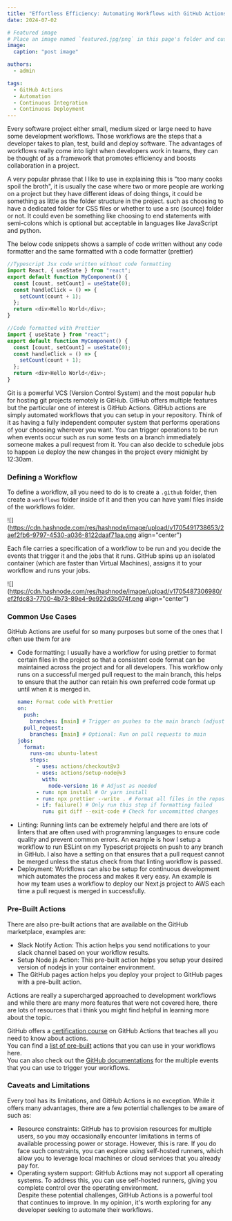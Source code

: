 ```yaml
---
title: "Effortless Efficiency: Automating Workflows with GitHub Actions"
date: 2024-07-02

# Featured image
# Place an image named `featured.jpg/png` in this page's folder and customize its options here.
image:
  caption: "post image"

authors:
  - admin

tags:
  - GitHub Actions
  - Automation
  - Continuous Integration
  - Continuous Deployment
---
```


Every software project either small, medium sized or large need to have some development workflows. Those workflows are the steps that a developer takes to plan, test, build and deploy software. The advantages of workflows really come into light when developers work in teams, they can be thought of as a framework that promotes efficiency and boosts collaboration in a project.

A very popular phrase that I like to use in explaining this is "too many cooks spoil the broth", it is usually the case where two or more people are working on a project but they have different ideas of doing things, it could be something as little as the folder structure in the project. such as choosing to have a dedicated folder for CSS files or whether to use a src (source) folder or not. It could even be something like choosing to end statements with semi-colons which is optional but acceptable in languages like JavaScript and python.

The below code snippets shows a sample of code written without any code formatter and the same formatted with a code formatter (prettier)

```typescript
//Typescript Jsx code written without code formatting
import React, { useState } from "react";
export default function MyComponent() {
  const [count, setCount] = useState(0);
  const handleClick = () => {
    setCount(count + 1);
  };
  return <div>Hello World</div>;
}
```

```typescript
//Code formatted with Prettier
import { useState } from "react";
export default function MyComponent() {
  const [count, setCount] = useState(0);
  const handleClick = () => {
    setCount(count + 1);
  };
  return <div>Hello World</div>;
}
```

Git is a powerful VCS (Version Control System) and the most popular hub for hosting git projects remotely is GitHub. GitHub offers multiple features but the particular one of interest is GitHub Actions. GitHub actions are simply automated workflows that you can setup in your repository. Think of it as having a fully independent computer system that performs operations of your choosing wherever you want. You can trigger operations to be run when events occur such as run some tests on a branch immediately someone makes a pull request from it. You can also decide to schedule jobs to happen i.e deploy the new changes in the project every midnight by 12:30am.

### Defining a Workflow

To define a workflow, all you need to do is to create a `.github` folder, then create a `workflows` folder inside of it and then you can have yaml files inside of the workflows folder.

![](https://cdn.hashnode.com/res/hashnode/image/upload/v1705491738653/2aef2fb6-9797-4530-a036-8122daaf71aa.png align="center")

Each file carries a specification of a workflow to be run and you decide the events that trigger it and the jobs that it runs. GitHub spins up an isolated container (which are faster than Virtual Machines), assigns it to your workflow and runs your jobs.

![](https://cdn.hashnode.com/res/hashnode/image/upload/v1705487306980/ef2fdc83-7700-4b73-89e4-9e922d3b074f.png align="center")

### **Common Use Cases**

GitHub Actions are useful for so many purposes but some of the ones that I often use them for are

- Code formatting: I usually have a workflow for using prettier to format certain files in the project so that a consistent code format can be maintained across the project and for all developers. This workflow only runs on a successful merged pull request to the main branch, this helps to ensure that the author can retain his own preferred code format up until when it is merged in.
  ```yaml
  name: Format code with Prettier
  on:
    push:
      branches: [main] # Trigger on pushes to the main branch (adjust as needed)
    pull_request:
      branches: [main] # Optional: Run on pull requests to main
  jobs:
    format:
      runs-on: ubuntu-latest
      steps:
        - uses: actions/checkout@v3
        - uses: actions/setup-node@v3
          with:
            node-version: 16 # Adjust as needed
        - run: npm install # Or yarn install
        - run: npx prettier --write . # Format all files in the repository
        - if: failure() # Only run this step if formatting failed
          run: git diff --exit-code # Check for uncommitted changes
  ```
- Linting: Running lints can be extremely helpful and there are lots of linters that are often used with programming languages to ensure code quality and prevent common errors. An example is how I setup a workflow to run ESLint on my Typescript projects on push to any branch in GitHub. I also have a setting on that ensures that a pull request cannot be merged unless the status check from that linting workflow is passed.
- Deployment: Workflows can also be setup for continuous development which automates the process and makes it very easy. An example is how my team uses a workflow to deploy our Next.js project to AWS each time a pull request is merged in successfully.

### Pre-Built Actions

There are also pre-built actions that are available on the GitHub marketplace, examples are:

- Slack Notify Action: This action helps you send notifications to your slack channel based on your workflow results.
- Setup Node.js Action: This pre-built action helps you setup your desired version of nodejs in your container environment.
- The GitHub pages action helps you deploy your project to GitHub pages with a pre-built action.

Actions are really a supercharged approached to development workflows and while there are many more features that were not covered here, there are lots of resources that i think you might find helpful in learning more about the topic.

GitHub offers a [certification course](https://learn.microsoft.com/en-us/users/githubtraining/collections/n5p4a5z7keznp5) on GitHub Actions that teaches all you need to know about actions.[  
](https://learn.microsoft.com/en-us/users/githubtraining/collections/n5p4a5z7keznp5)You can find a [list of pre-built](https://github.com/sdras/awesome-actions) actions that you can use in your workflows here.[  
](https://learn.microsoft.com/en-us/users/githubtraining/collections/n5p4a5z7keznp5)You can also check out the [GitHub documentations](https://docs.github.com/en/actions/using-workflows/events-that-trigger-workflows) for the multiple events that you can use to trigger your workflows.

### Caveats and Limitations

Every tool has its limitations, and GitHub Actions is no exception. While it offers many advantages, there are a few potential challenges to be aware of such as:

- Resource constraints: GitHub has to provision resources for multiple users, so you may occasionally encounter limitations in terms of available processing power or storage. However, this is rare. If you do face such constraints, you can explore using self-hosted runners, which allow you to leverage local machines or cloud services that you already pay for.
- Operating system support: GitHub Actions may not support all operating systems. To address this, you can use self-hosted runners, giving you complete control over the operating environment.  
   Despite these potential challenges, GitHub Actions is a powerful tool that continues to improve. In my opinion, it's worth exploring for any developer seeking to automate their workflows.
